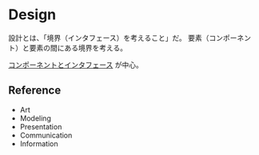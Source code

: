 # Design

設計とは、「境界（インタフェース）を考えること」だ。
要素（コンポーネント）と要素の間にある境界を考える。

[コンポーネントとインタフェース](./コンポーネントとインタフェース.md) が中心。

## Reference

- Art
- Modeling
- Presentation
- Communication
- Information
